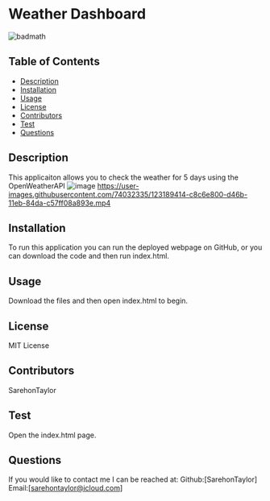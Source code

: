 
# Weather Dashboard
![badmath](https://img.shields.io/github/languages/top/nielsenjared/badmath)
## Table of Contents
* [Description](#description)
* [Installation](#installation)
* [Usage](#usage)
* [License](#license)
* [Contributors](#contributors)
* [Test](#test)
* [Questions](#questions)
## Description
This applicaiton allows you to check the weather for 5 days using the OpenWeatherAPI
![image](https://user-images.githubusercontent.com/74032335/123189030-142cc680-d46b-11eb-9b53-6818836a27a6.png)
https://user-images.githubusercontent.com/74032335/123189414-c8c6e800-d46b-11eb-84da-c57ff08a893e.mp4



## Installation
To run this application you can run the deployed webpage on GitHub, or you can download the code and then run index.html.
## Usage
Download the files and then open index.html to begin.
## License
MIT License
## Contributors
SarehonTaylor
## Test
Open the index.html page.
## Questions
If you would like to contact me I can be reached at:
Github:[SarehonTaylor]
Email:[sarehontaylor@icloud.com]
